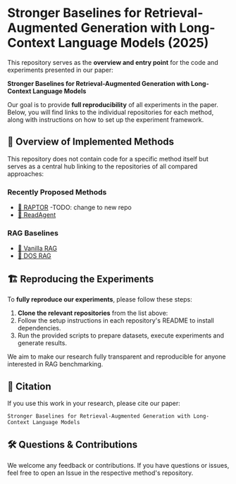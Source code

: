 # Stronger Baselines for Retrieval-Augmented Generation with Long-Context Language Models (2025)

This repository serves as the **overview and entry point** for the code and experiments presented in our paper:

**Stronger Baselines for Retrieval-Augmented Generation with Long-Context Language Models**

Our goal is to provide **full reproducibility** of all experiments in the paper. Below, you will find links to the individual repositories for each method, along with instructions on how to set up the experiment framework.

## 📌 Overview of Implemented Methods

This repository does not contain code for a specific method itself but serves as a central hub linking to the repositories of all compared approaches:

### Recently Proposed Methods
- [🔗 RAPTOR](https://github.com/Lightnz/raptor-eval) -TODO: change to new repo
- [🔗 ReadAgent](https://github.com/Lightnz/read-agent)

### RAG Baselines
- [🔗 Vanilla RAG](https://github.com/Lightnz/vanilla-rag)
- [🔗 DOS RAG](https://github.com/Lightnz/dos-rag)


## 🏗️ Reproducing the Experiments

To **fully reproduce our experiments**, please follow these steps:

1. **Clone the relevant repositories** from the list above:
2. Follow the setup instructions in each repository's README to install dependencies.
3. Run the provided scripts to prepare datasets, execute experiments and generate results.

We aim to make our research fully transparent and reproducible for anyone interested in RAG benchmarking.

## 📜 Citation

If you use this work in your research, please cite our paper:

    Stronger Baselines for Retrieval-Augmented Generation with Long-Context Language Models

## 🛠️ Questions & Contributions

We welcome any feedback or contributions. If you have questions or issues, feel free to open an Issue in the respective method's repository.
